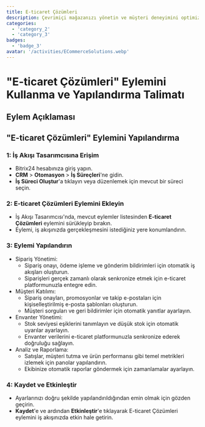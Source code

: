 ```yaml
---
title: E-ticaret Çözümleri
description: Çevrimiçi mağazanızı yönetin ve müşteri deneyimini optimize edin.
categories: 
  - 'category_2'
  - 'category_3'
badges: 
  - 'badge_3'
avatar: '/activities/ECommerceSolutions.webp'
---
```

# "E-ticaret Çözümleri" Eylemini Kullanma ve Yapılandırma Talimatı

## Eylem Açıklaması

## **"E-ticaret Çözümleri" Eylemini Yapılandırma**

### 1: İş Akışı Tasarımcısına Erişim
- Bitrix24 hesabınıza giriş yapın.
- **CRM** > **Otomasyon** > **İş Süreçleri**'ne gidin.
- **İş Süreci Oluştur**'a tıklayın veya düzenlemek için mevcut bir süreci seçin.

### 2: E-ticaret Çözümleri Eylemini Ekleyin
- İş Akışı Tasarımcısı'nda, mevcut eylemler listesinden **E-ticaret Çözümleri** eylemini sürükleyip bırakın.
- Eylemi, iş akışınızda gerçekleşmesini istediğiniz yere konumlandırın.

### 3: Eylemi Yapılandırın
- Sipariş Yönetimi:
  - Sipariş onayı, ödeme işleme ve gönderim bildirimleri için otomatik iş akışları oluşturun.
  - Siparişleri gerçek zamanlı olarak senkronize etmek için e-ticaret platformunuzla entegre edin.
- Müşteri Katılımı:
  - Sipariş onayları, promosyonlar ve takip e-postaları için kişiselleştirilmiş e-posta şablonları oluşturun.
  - Müşteri sorguları ve geri bildirimler için otomatik yanıtlar ayarlayın.
- Envanter Yönetimi:
  - Stok seviyesi eşiklerini tanımlayın ve düşük stok için otomatik uyarılar ayarlayın.
  - Envanter verilerini e-ticaret platformunuzla senkronize ederek doğruluğu sağlayın.
- Analiz ve Raporlama:
  - Satışlar, müşteri tutma ve ürün performansı gibi temel metrikleri izlemek için panolar yapılandırın.
  - Ekibinize otomatik raporlar göndermek için zamanlamalar ayarlayın.

### 4: Kaydet ve Etkinleştir
- Ayarlarınızı doğru şekilde yapılandırıldığından emin olmak için gözden geçirin.
- **Kaydet**'e ve ardından **Etkinleştir**'e tıklayarak E-ticaret Çözümleri eylemini iş akışınızda etkin hale getirin.